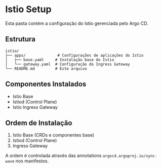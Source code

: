 # Istio Setup

Esta pasta contém a configuração do Istio gerenciada pelo Argo CD.

## Estrutura
```
istio/
├── apps/              # Configurações de aplicações do Istio
│   ├── base.yaml     # Instalação base do Istio
│   └── gateway.yaml  # Configuração do Ingress Gateway
└── README.md         # Este arquivo
```

## Componentes Instalados
- Istio Base
- Istiod (Control Plane)
- Istio Ingress Gateway

## Ordem de Instalação
1. Istio Base (CRDs e componentes base)
2. Istiod (Control Plane)
3. Ingress Gateway

A ordem é controlada através das annotations `argocd.argoproj.io/sync-wave` nos manifestos. 